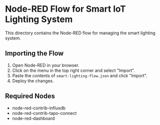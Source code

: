 # Node-RED Flow for Smart IoT Lighting System

This directory contains the Node-RED flow for managing the smart lighting system.

## Importing the Flow
1. Open Node-RED in your browser.
2. Click on the menu in the top right corner and select "Import".
3. Paste the contents of `smart-lighting-flow.json` and click "Import".
4. Deploy the changes.

## Required Nodes
- node-red-contrib-influxdb
- node-red-contrib-tapo-connect
- node-red-dashboard
